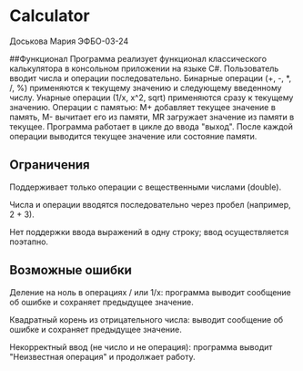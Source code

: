 # Calculator
Доськова Мария ЭФБО-03-24

##Функционал
Программа реализует функционал классического калькулятора в консольном приложении на языке C#. Пользователь вводит числа и операции последовательно. Бинарные операции (+, -, *, /, %) применяются к текущему значению и следующему введенному числу. Унарные операции (1/x, x^2, sqrt) применяются сразу к текущему значению. Операции с памятью: M+ добавляет текущее значение в память, M- вычитает его из памяти, MR загружает значение из памяти в текущее. Программа работает в цикле до ввода "выход". После каждой операции выводится текущее значение или состояние памяти.

## Ограничения
Поддерживает только операции с вещественными числами (double).

Числа и операции вводятся последовательно через пробел (например, 2 + 3).

Нет поддержки ввода выражений в одну строку; ввод осуществляется поэтапно.

## Возможные ошибки
Деление на ноль в операциях / или 1/x: программа выводит сообщение об ошибке и сохраняет предыдущее значение.

Квадратный корень из отрицательного числа: выводит сообщение об ошибке и сохраняет предыдущее значение.

Некорректный ввод (не число и не операция): программа выводит "Неизвестная операция" и продолжает работу.
